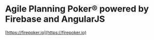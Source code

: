 # Agile Planning Poker® powered by Firebase and AngularJS

[https://firepoker.io](https://firepoker.io)
